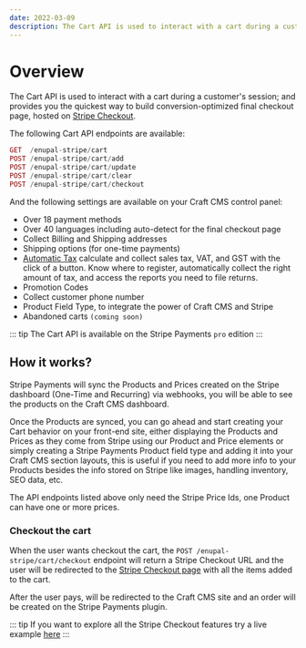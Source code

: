 ```yaml
---
date: 2022-03-09
description: The Cart API is used to interact with a cart during a customer's session; and provides you the quickest way to build conversion-optimized final checkout page, hosted on Stripe Checkout
---
```


# Overview

The Cart API is used to interact with a cart during a customer's session; and provides you the quickest way to build conversion-optimized final checkout page, hosted on [Stripe Checkout](https://stripe.com/docs/payments/checkout).

The following Cart API endpoints are available:

```php Endpoints
GET  /enupal-stripe/cart
POST /enupal-stripe/cart/add
POST /enupal-stripe/cart/update
POST /enupal-stripe/cart/clear
POST /enupal-stripe/cart/checkout
```

And the following settings are available on your Craft CMS control panel:

- Over 18 payment methods
- Over 40 languages including auto-detect for the final checkout page
- Collect Billing and Shipping addresses
- Shipping options (for one-time payments)
- [Automatic Tax](https://stripe.com/tax) calculate and collect sales tax, VAT, and GST with the click of a button. Know where to register, automatically collect the right amount of tax, and access the reports you need to file returns.
- Promotion Codes
- Collect customer phone number
- Product Field Type, to integrate the power of Craft CMS and Stripe
- Abandoned carts `(coming soon)`

::: tip
The Cart API is available on the Stripe Payments `pro` edition
:::

## How it works?

Stripe Payments will sync the Products and Prices created on the Stripe dashboard (One-Time and Recurring) via webhooks, you will be able to see the products on the Craft CMS dashboard.

Once the Products are synced, you can go ahead and start creating your Cart behavior on your front-end site, either displaying the Products and Prices as they come from Stripe using our Product and Price elements or simply creating a Stripe Payments Product field type and adding it into your Craft CMS section layouts, this is useful if you need to add more info to your Products besides the info stored on Stripe like images, handling inventory, SEO data, etc.

The API endpoints listed above only need the Stripe Price Ids, one Product can have one or more prices.

### Checkout the cart

When the user wants checkout the cart, the `POST /enupal-stripe/cart/checkout` endpoint will return a Stripe Checkout URL and the user will be redirected to the [Stripe Checkout page](https://stripe.com/payments/checkout) with all the items added to the cart.

After the user pays, will be redirected to the Craft CMS site and an order will be created on the Stripe Payments plugin.

::: tip
If you want to explore all the Stripe Checkout features try a live example [here](https://checkout.stripe.dev/)
:::
 
 

